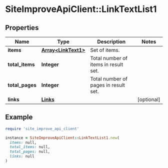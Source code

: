 # SiteImproveApiClient::LinkTextList1

## Properties

| Name | Type | Description | Notes |
| ---- | ---- | ----------- | ----- |
| **items** | [**Array&lt;LinkText1&gt;**](LinkText1.md) | Set of items. |  |
| **total_items** | **Integer** | Total number of items in result set. |  |
| **total_pages** | **Integer** | Total number of pages in result set. |  |
| **links** | [**Links**](Links.md) |  | [optional] |

## Example

```ruby
require 'site_improve_api_client'

instance = SiteImproveApiClient::LinkTextList1.new(
  items: null,
  total_items: null,
  total_pages: null,
  links: null
)
```

